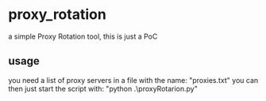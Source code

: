# proxy_rotation
a simple Proxy Rotation tool, this is just a PoC

## usage

you need a list of proxy servers in a file with the name: "proxies.txt"
you can then just start the script with: "python .\proxyRotarion.py"
